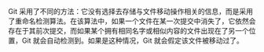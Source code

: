 Git 采用了不同的方法：它没有选择去存储与文件移动操作相关的信息，而是采用了重命名检测算法。在该算法中，如果一个文件在某一次提交中消失了，它依然会存在于其前次提交，而如果某个拥有相同名字或相似内容的文件出现在了另一个位置，Git 就会自动检测到。如果是这种情况，Git 就会假定该文件被移动过了。